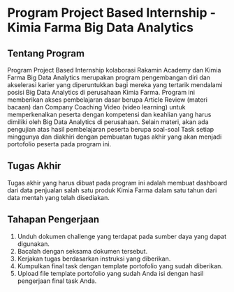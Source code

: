 # Program Project Based Internship - Kimia Farma Big Data Analytics

## Tentang Program

Program Project Based Internship kolaborasi Rakamin Academy dan Kimia Farma Big Data Analytics merupakan program pengembangan diri dan akselerasi karier yang diperuntukkan bagi mereka yang tertarik mendalami posisi Big Data Analytics di perusahaan Kimia Farma. Program ini memberikan akses pembelajaran dasar berupa Article Review (materi bacaan) dan Company Coaching Video (video learning) untuk memperkenalkan peserta dengan kompetensi dan keahlian yang harus dimiliki oleh Big Data Analytics di perusahaan. Selain materi, akan ada pengujian atas hasil pembelajaran peserta berupa soal-soal Task setiap minggunya dan diakhiri dengan pembuatan tugas akhir yang akan menjadi portofolio peserta pada program ini.

## Tugas Akhir

Tugas akhir yang harus dibuat pada program ini adalah membuat dashboard dari data penjualan salah satu produk Kimia Farma dalam satu tahun dari data mentah yang telah disediakan.

## Tahapan Pengerjaan

1. Unduh dokumen challenge yang terdapat pada sumber daya yang dapat digunakan.
2. Bacalah dengan seksama dokumen tersebut.
3. Kerjakan tugas berdasarkan instruksi yang diberikan.
4. Kumpulkan final task dengan template portofolio yang sudah diberikan.
5. Upload file template portofolio yang sudah Anda isi dengan hasil pengerjaan final task Anda.
